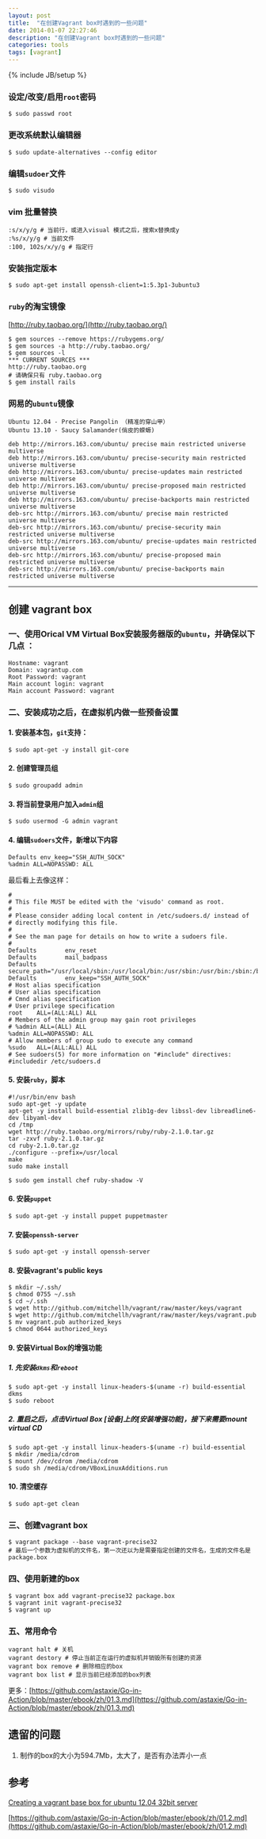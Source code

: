 ```yaml
---
layout: post
title:  "在创建Vagrant box时遇到的一些问题"
date: 2014-01-07 22:27:46
description: "在创建Vagrant box时遇到的一些问题"
categories: tools
tags: [vagrant]
---
```

{% include JB/setup %}

### 设定/改变/启用`root`密码

```
$ sudo passwd root
```

### 更改系统默认编辑器

```
$ sudo update-alternatives --config editor
```

### 编辑`sudoer`文件

```
$ sudo visudo
```

### vim 批量替换

```
:s/x/y/g # 当前行，或进入visual 模式之后，搜索x替换成y
:%s/x/y/g # 当前文件
:100, 102s/x/y/g # 指定行
```

### 安装指定版本

```
$ sudo apt-get install openssh-client=1:5.3p1-3ubuntu3
```

### `ruby`的淘宝镜像
[http://ruby.taobao.org/](http://ruby.taobao.org/)

```
$ gem sources --remove https://rubygems.org/
$ gem sources -a http://ruby.taobao.org/
$ gem sources -l
*** CURRENT SOURCES ***
http://ruby.taobao.org
# 请确保只有 ruby.taobao.org
$ gem install rails
```

### 网易的`ubuntu`镜像

```
Ubuntu 12.04 - Precise Pangolin （精准的穿山甲）
Ubuntu 13.10 - Saucy Salamander(俏皮的蝾螈)
```

```
deb http://mirrors.163.com/ubuntu/ precise main restricted universe multiverse
deb http://mirrors.163.com/ubuntu/ precise-security main restricted universe multiverse
deb http://mirrors.163.com/ubuntu/ precise-updates main restricted universe multiverse
deb http://mirrors.163.com/ubuntu/ precise-proposed main restricted universe multiverse
deb http://mirrors.163.com/ubuntu/ precise-backports main restricted universe multiverse
deb-src http://mirrors.163.com/ubuntu/ precise main restricted universe multiverse
deb-src http://mirrors.163.com/ubuntu/ precise-security main restricted universe multiverse
deb-src http://mirrors.163.com/ubuntu/ precise-updates main restricted universe multiverse
deb-src http://mirrors.163.com/ubuntu/ precise-proposed main restricted universe multiverse
deb-src http://mirrors.163.com/ubuntu/ precise-backports main restricted universe multiverse
```
***
## 创建 vagrant box

### 一、使用Orical VM Virtual Box安装服务器版的`ubuntu`，并确保以下几点 ：

```
Hostname: vagrant
Domain: vagrantup.com
Root Password: vagrant
Main account login: vagrant
Main account Password: vagrant
```

### 二、安装成功之后，在虚拟机内做一些预备设置

#### 1. 安装基本包，`git`支持：

```
$ sudo apt-get -y install git-core
```

#### 2. 创建管理员组

```
$ sudo groupadd admin
```

#### 3. 将当前登录用户加入`admin`组

```
$ sudo usermod -G admin vagrant
```

#### 4. 编辑`sudoers`文件，新增以下内容

```
Defaults env_keep="SSH_AUTH_SOCK"
%admin ALL=NOPASSWD: ALL
```

最后看上去像这样：

```
#
# This file MUST be edited with the 'visudo' command as root.
#
# Please consider adding local content in /etc/sudoers.d/ instead of
# directly modifying this file.
#
# See the man page for details on how to write a sudoers file.
#
Defaults        env_reset
Defaults        mail_badpass
Defaults        secure_path="/usr/local/sbin:/usr/local/bin:/usr/sbin:/usr/bin:/sbin:/bin"
Defaults        env_keep="SSH_AUTH_SOCK"
# Host alias specification
# User alias specification
# Cmnd alias specification
# User privilege specification
root    ALL=(ALL:ALL) ALL
# Members of the admin group may gain root privileges
# %admin ALL=(ALL) ALL
%admin ALL=NOPASSWD: ALL
# Allow members of group sudo to execute any command
%sudo   ALL=(ALL:ALL) ALL
# See sudoers(5) for more information on "#include" directives:
#includedir /etc/sudoers.d
```

#### 5. 安装`ruby`，脚本

```
#!/usr/bin/env bash
sudo apt-get -y update
apt-get -y install build-essential zlib1g-dev libssl-dev libreadline6-dev libyaml-dev
cd /tmp
wget http://ruby.taobao.org/mirrors/ruby/ruby-2.1.0.tar.gz
tar -zxvf ruby-2.1.0.tar.gz
cd ruby-2.1.0.tar.gz
./configure --prefix=/usr/local
make
sudo make install
```

```
$ sudo gem install chef ruby-shadow -V
```

#### 6. 安装`puppet`

```
$ sudo apt-get -y install puppet puppetmaster
```

#### 7. 安装`openssh-server`

```
$ sudo apt-get -y install openssh-server
```

#### 8. 安装vagrant's public keys

```
$ mkdir ~/.ssh/
$ chmod 0755 ~/.ssh
$ cd ~/.ssh
$ wget http://github.com/mitchellh/vagrant/raw/master/keys/vagrant
$ wget http://github.com/mitchellh/vagrant/raw/master/keys/vagrant.pub
$ mv vagrant.pub authorized_keys
$ chmod 0644 authorized_keys
```

#### 9. 安装Virtual Box的增强功能

##### 1. 先安装`dkms`和`reboot`

```
$ sudo apt-get -y install linux-headers-$(uname -r) build-essential dkms
$ sudo reboot
```

##### 2. 重启之后，点击Virtual Box [设备]上的[安装增强功能]，接下来需要mount virtual CD

```
$ sudo apt-get -y install linux-headers-$(uname -r) build-essential
$ mkdir /media/cdrom
$ mount /dev/cdrom /media/cdrom
$ sudo sh /media/cdrom/VBoxLinuxAdditions.run
```

#### 10. 清空缓存

```
$ sudo apt-get clean
```


### 三、创建vagrant box

```
$ vagrant package --base vagrant-precise32
# 最后一个参数为虚拟机的文件名，第一次还以为是需要指定创建的文件名，生成的文件名是package.box
```


### 四、使用新建的box

```
$ vagrant box add vagrant-precise32 package.box
$ vagrant init vagrant-precise32
$ vagrant up
```

### 五、常用命令

```
vagrant halt # 关机
vagrant destory # 停止当前正在运行的虚拟机并销毁所有创建的资源
vagrant box remove # 删除相应的box
vagrant box list # 显示当前已经添加的box列表
```
更多：[https://github.com/astaxie/Go-in-Action/blob/master/ebook/zh/01.3.md](https://github.com/astaxie/Go-in-Action/blob/master/ebook/zh/01.3.md)

## 遗留的问题

1. 制作的box的大小为594.7Mb，太大了，是否有办法弄小一点

## 参考
[Creating a vagrant base box for ubuntu 12.04 32bit server](https://github.com/fespinoza/checklist_and_guides/wiki/Creating-a-vagrant-base-box-for-ubuntu-12.04-32bit-server)

[https://github.com/astaxie/Go-in-Action/blob/master/ebook/zh/01.2.md](https://github.com/astaxie/Go-in-Action/blob/master/ebook/zh/01.2.md)